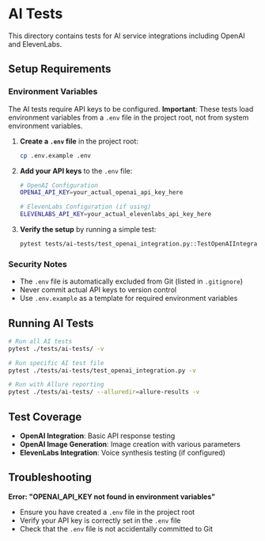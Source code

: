 # AI Tests

This directory contains tests for AI service integrations including OpenAI and ElevenLabs.

## Setup Requirements

### Environment Variables

The AI tests require API keys to be configured. **Important**: These tests load environment variables from a `.env` file in the project root, not from system environment variables.

1. **Create a `.env` file** in the project root:
   ```bash
   cp .env.example .env
   ```

2. **Add your API keys** to the `.env` file:
   ```bash
   # OpenAI Configuration
   OPENAI_API_KEY=your_actual_openai_api_key_here
   
   # ElevenLabs Configuration (if using)
   ELEVENLABS_API_KEY=your_actual_elevenlabs_api_key_here
   ```

3. **Verify the setup** by running a simple test:
   ```bash
   pytest tests/ai-tests/test_openai_integration.py::TestOpenAIIntegration::test_openai_response -v
   ```

### Security Notes

- The `.env` file is automatically excluded from Git (listed in `.gitignore`)
- Never commit actual API keys to version control
- Use `.env.example` as a template for required environment variables

## Running AI Tests

```bash
# Run all AI tests
pytest ./tests/ai-tests/ -v

# Run specific AI test file
pytest ./tests/ai-tests/test_openai_integration.py -v

# Run with Allure reporting
pytest ./tests/ai-tests/ --alluredir=allure-results -v
```

## Test Coverage

- **OpenAI Integration**: Basic API response testing
- **OpenAI Image Generation**: Image creation with various parameters
- **ElevenLabs Integration**: Voice synthesis testing (if configured)

## Troubleshooting

**Error: "OPENAI_API_KEY not found in environment variables"**
- Ensure you have created a `.env` file in the project root
- Verify your API key is correctly set in the `.env` file
- Check that the `.env` file is not accidentally committed to Git 